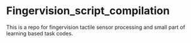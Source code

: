 # Fingervision_script_compilation
This is a repo for fingervision tactile sensor processing and small part of learning based task codes.
